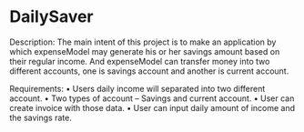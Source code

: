 # DailySaver
Description:
The main intent of this project is to make an application by which expenseModel may generate his or her savings amount based on their regular
income. And expenseModel can transfer money into two different accounts, one is savings account and another is current account.

Requirements:
•	Users daily income will separated into two different account.
•	Two types of account – Savings and current account.
•	User can create invoice with those data.
•	User can input daily amount of income and the savings rate.

